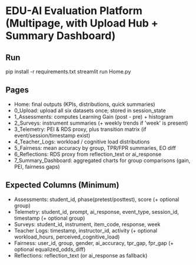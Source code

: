 # EDU-AI Evaluation Platform (Multipage, with Upload Hub + Summary Dashboard)

## Run
pip install -r requirements.txt
streamlit run Home.py

## Pages
- Home: final outputs (KPIs, distributions, quick summaries)
- 0_Upload: upload all six datasets once; stored in session_state
- 1_Assessments: computes Learning Gain (post - pre) + histogram
- 2_Surveys: instrument summaries (+ weekly trends if 'week' is present)
- 3_Telemetry: PEI & RDS proxy, plus transition matrix (if event/session/timestamp exist)
- 4_Teacher_Logs: workload / cognitive load distributions
- 5_Fairness: mean accuracy by group, TPR/FPR summaries, EO diff
- 6_Reflections: RDS proxy from reflection_text or ai_response
- 7_Summary_Dashboard: aggregated charts for group comparisons (gain, PEI, fairness gaps)

## Expected Columns (Minimum)
- Assessments: student_id, phase(pretest/posttest), score (+ optional group)
- Telemetry: student_id, prompt, ai_response, event_type, session_id, timestamp (+ optional group)
- Surveys: student_id, instrument, item_code, response, week
- Teacher Logs: timestamp, instructor_id, activity (+ optional workload_hours, perceived_cognitive_load)
- Fairness: user_id, group, gender, ai_accuracy, tpr_gap, fpr_gap (+ optional equalized_odds_diff)
- Reflections: reflection_text (or ai_response as fallback)